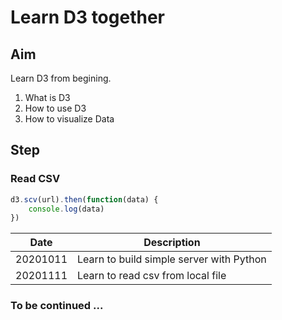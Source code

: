 # Learn D3 together

## Aim

Learn D3 from begining.
1. What is D3
2. How to use D3
3. How to visualize Data

## Step

### Read CSV

```js
d3.scv(url).then(function(data) {
    console.log(data)
})
```

| Date     | Description                              |
| -------- | ---------------------------------------- |
| 20201011 | Learn to build simple server with Python |
| 20201111 | Learn to read csv from local file        |

### To be continued ...